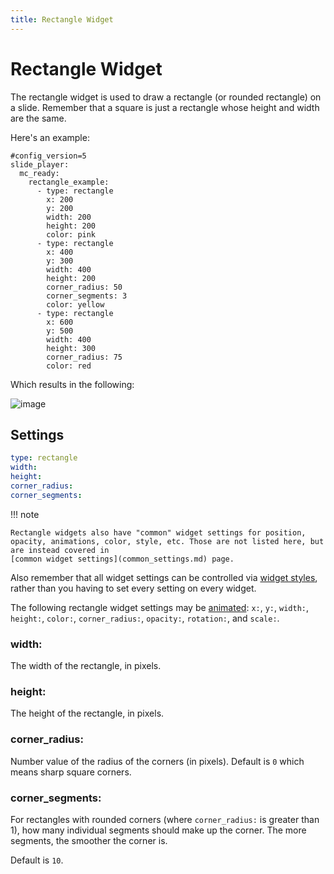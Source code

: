 ```yaml
---
title: Rectangle Widget
---
```


# Rectangle Widget


The rectangle widget is used to draw a rectangle (or rounded rectangle)
on a slide. Remember that a square is just a rectangle whose height and
width are the same.

Here's an example:

``` mpf-mc-config
#config_version=5
slide_player:
  mc_ready:
    rectangle_example:
      - type: rectangle
        x: 200
        y: 200
        width: 200
        height: 200
        color: pink
      - type: rectangle
        x: 400
        y: 300
        width: 400
        height: 200
        corner_radius: 50
        corner_segments: 3
        color: yellow
      - type: rectangle
        x: 600
        y: 500
        width: 400
        height: 300
        corner_radius: 75
        color: red
```

Which results in the following:

![image](../images/rectangle.png)

## Settings

``` yaml
type: rectangle
width:
height:
corner_radius:
corner_segments:
```

!!! note

    Rectangle widgets also have "common" widget settings for position,
    opacity, animations, color, style, etc. Those are not listed here, but
    are instead covered in
    [common widget settings](common_settings.md) page.

Also remember that all widget settings can be controlled via
[widget styles](styles.md), rather than you having to set every setting on every
widget.

The following rectangle widget settings may be
[animated](animation.md):
`x:`, `y:`, `width:`, `height:`, `color:`, `corner_radius:`, `opacity:`,
`rotation:`, and `scale:`.

### width:

The width of the rectangle, in pixels.

### height:

The height of the rectangle, in pixels.

### corner_radius:

Number value of the radius of the corners (in pixels). Default is `0`
which means sharp square corners.

### corner_segments:

For rectangles with rounded corners (where `corner_radius:` is greater
than 1), how many individual segments should make up the corner. The
more segments, the smoother the corner is.

Default is `10`.
